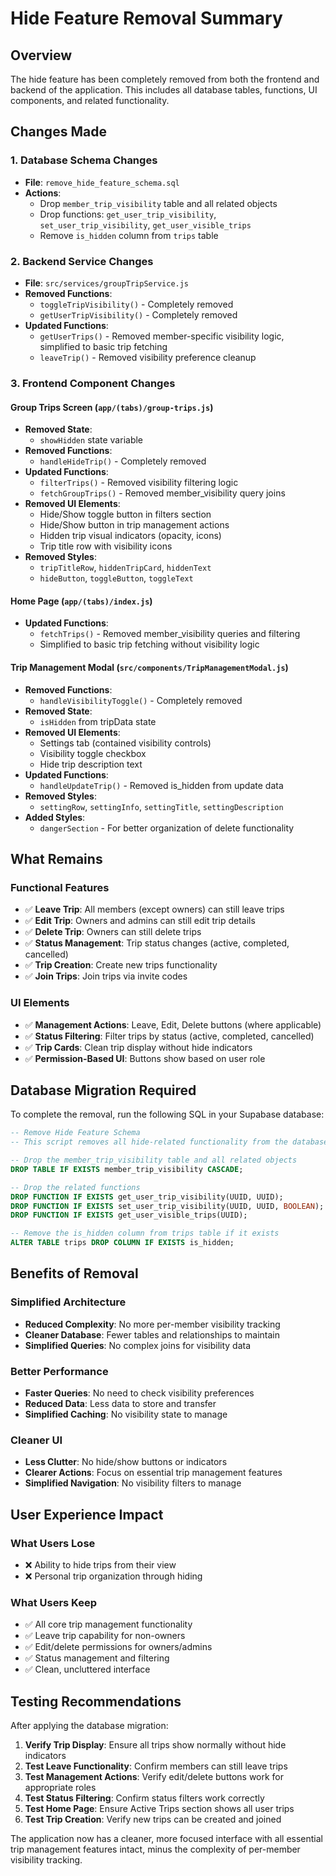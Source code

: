 # Hide Feature Removal Summary

## Overview
The hide feature has been completely removed from both the frontend and backend of the application. This includes all database tables, functions, UI components, and related functionality.

## Changes Made

### 1. Database Schema Changes
- **File**: `remove_hide_feature_schema.sql`
- **Actions**:
  - Drop `member_trip_visibility` table and all related objects
  - Drop functions: `get_user_trip_visibility`, `set_user_trip_visibility`, `get_user_visible_trips`
  - Remove `is_hidden` column from `trips` table

### 2. Backend Service Changes
- **File**: `src/services/groupTripService.js`
- **Removed Functions**:
  - `toggleTripVisibility()` - Completely removed
  - `getUserTripVisibility()` - Completely removed
- **Updated Functions**:
  - `getUserTrips()` - Removed member-specific visibility logic, simplified to basic trip fetching
  - `leaveTrip()` - Removed visibility preference cleanup

### 3. Frontend Component Changes

#### Group Trips Screen (`app/(tabs)/group-trips.js`)
- **Removed State**:
  - `showHidden` state variable
- **Removed Functions**:
  - `handleHideTrip()` - Completely removed
- **Updated Functions**:
  - `filterTrips()` - Removed visibility filtering logic
  - `fetchGroupTrips()` - Removed member_visibility query joins
- **Removed UI Elements**:
  - Hide/Show toggle button in filters section
  - Hide/Show button in trip management actions
  - Hidden trip visual indicators (opacity, icons)
  - Trip title row with visibility icons
- **Removed Styles**:
  - `tripTitleRow`, `hiddenTripCard`, `hiddenText`
  - `hideButton`, `toggleButton`, `toggleText`

#### Home Page (`app/(tabs)/index.js`)
- **Updated Functions**:
  - `fetchTrips()` - Removed member_visibility queries and filtering
  - Simplified to basic trip fetching without visibility logic

#### Trip Management Modal (`src/components/TripManagementModal.js`)
- **Removed Functions**:
  - `handleVisibilityToggle()` - Completely removed
- **Removed State**:
  - `isHidden` from tripData state
- **Removed UI Elements**:
  - Settings tab (contained visibility controls)
  - Visibility toggle checkbox
  - Hide trip description text
- **Updated Functions**:
  - `handleUpdateTrip()` - Removed is_hidden from update data
- **Removed Styles**:
  - `settingRow`, `settingInfo`, `settingTitle`, `settingDescription`
- **Added Styles**:
  - `dangerSection` - For better organization of delete functionality

## What Remains

### Functional Features
- ✅ **Leave Trip**: All members (except owners) can still leave trips
- ✅ **Edit Trip**: Owners and admins can still edit trip details
- ✅ **Delete Trip**: Owners can still delete trips
- ✅ **Status Management**: Trip status changes (active, completed, cancelled)
- ✅ **Trip Creation**: Create new trips functionality
- ✅ **Join Trips**: Join trips via invite codes

### UI Elements
- ✅ **Management Actions**: Leave, Edit, Delete buttons (where applicable)
- ✅ **Status Filtering**: Filter trips by status (active, completed, cancelled)
- ✅ **Trip Cards**: Clean trip display without hide indicators
- ✅ **Permission-Based UI**: Buttons show based on user role

## Database Migration Required

To complete the removal, run the following SQL in your Supabase database:

```sql
-- Remove Hide Feature Schema
-- This script removes all hide-related functionality from the database

-- Drop the member_trip_visibility table and all related objects
DROP TABLE IF EXISTS member_trip_visibility CASCADE;

-- Drop the related functions
DROP FUNCTION IF EXISTS get_user_trip_visibility(UUID, UUID);
DROP FUNCTION IF EXISTS set_user_trip_visibility(UUID, UUID, BOOLEAN);
DROP FUNCTION IF EXISTS get_user_visible_trips(UUID);

-- Remove the is_hidden column from trips table if it exists
ALTER TABLE trips DROP COLUMN IF EXISTS is_hidden;
```

## Benefits of Removal

### Simplified Architecture
- **Reduced Complexity**: No more per-member visibility tracking
- **Cleaner Database**: Fewer tables and relationships to maintain
- **Simplified Queries**: No complex joins for visibility data

### Better Performance
- **Faster Queries**: No need to check visibility preferences
- **Reduced Data**: Less data to store and transfer
- **Simplified Caching**: No visibility state to manage

### Cleaner UI
- **Less Clutter**: No hide/show buttons or indicators
- **Clearer Actions**: Focus on essential trip management features
- **Simplified Navigation**: No visibility filters to manage

## User Experience Impact

### What Users Lose
- ❌ Ability to hide trips from their view
- ❌ Personal trip organization through hiding

### What Users Keep
- ✅ All core trip management functionality
- ✅ Leave trip capability for non-owners
- ✅ Edit/delete permissions for owners/admins
- ✅ Status management and filtering
- ✅ Clean, uncluttered interface

## Testing Recommendations

After applying the database migration:

1. **Verify Trip Display**: Ensure all trips show normally without hide indicators
2. **Test Leave Functionality**: Confirm members can still leave trips
3. **Test Management Actions**: Verify edit/delete buttons work for appropriate roles
4. **Test Status Filtering**: Confirm status filters work correctly
5. **Test Home Page**: Ensure Active Trips section shows all user trips
6. **Test Trip Creation**: Verify new trips can be created and joined

The application now has a cleaner, more focused interface with all essential trip management features intact, minus the complexity of per-member visibility tracking.
